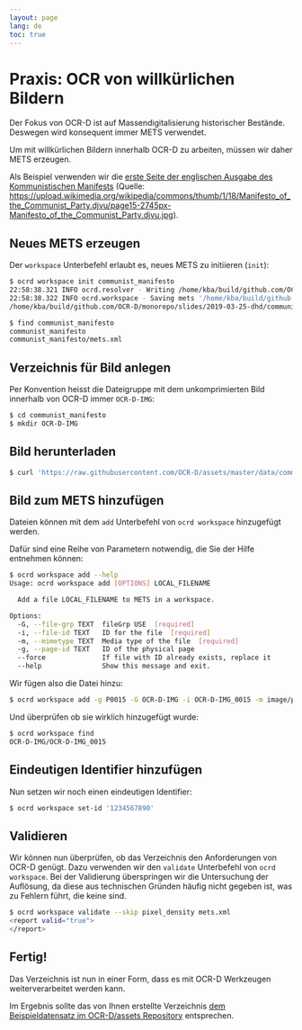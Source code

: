 ```yaml
---
layout: page
lang: de
toc: true
---
```

# Praxis: OCR von willkürlichen Bildern

Der Fokus von OCR-D ist auf Massendigitalisierung historischer Bestände.
Deswegen wird konsequent immer METS verwendet.

Um mit willkürlichen Bildern innerhalb OCR-D zu arbeiten, müssen wir daher METS
erzeugen.

Als Beispiel verwenden wir die [erste Seite der englischen Ausgabe des Kommunistischen Manifests](https://github.com/OCR-D/assets/blob/master/data/communist_manifesto/data/OCR-D-IMG/OCR-D-IMG_0015) (Quelle: https://upload.wikimedia.org/wikipedia/commons/thumb/1/18/Manifesto_of_the_Communist_Party.djvu/page15-2745px-Manifesto_of_the_Communist_Party.djvu.jpg).

## Neues METS erzeugen

Der `workspace` Unterbefehl erlaubt es, neues METS zu initiieren (`init`):

```sh
$ ocrd workspace init communist_manifesto
22:58:38.321 INFO ocrd.resolver - Writing /home/kba/build/github.com/OCR-D/monorepo/slides/2019-03-25-dhd/communist_manifesto/mets.xml
22:58:38.322 INFO ocrd.workspace - Saving mets '/home/kba/build/github.com/OCR-D/monorepo/slides/2019-03-25-dhd/communist_manifesto/mets.xml'
/home/kba/build/github.com/OCR-D/monorepo/slides/2019-03-25-dhd/communist_manifesto

$ find communist_manifesto
communist_manifesto
communist_manifesto/mets.xml
```

## Verzeichnis für Bild anlegen

Per Konvention heisst die Dateigruppe mit dem unkomprimierten Bild innerhalb von OCR-D immer `OCR-D-IMG`:

```sh
$ cd communist_manifesto
$ mkdir OCR-D-IMG
```

## Bild herunterladen

```sh
$ curl 'https://raw.githubusercontent.com/OCR-D/assets/master/data/communist_manifesto/data/OCR-D-IMG/OCR-D-IMG_0015' > OCR-D-IMG/OCR-D-IMG_0015.png
```

## Bild zum METS hinzufügen

Dateien können mit dem `add` Unterbefehl von `ocrd workspace` hinzugefügt werden.

Dafür sind eine Reihe von Parametern notwendig, die Sie der Hilfe entnehmen können:

```sh
$ ocrd workspace add --help
Usage: ocrd workspace add [OPTIONS] LOCAL_FILENAME

  Add a file LOCAL_FILENAME to METS in a workspace.

Options:
  -G, --file-grp TEXT  fileGrp USE  [required]
  -i, --file-id TEXT   ID for the file  [required]
  -m, --mimetype TEXT  Media type of the file  [required]
  -g, --page-id TEXT   ID of the physical page
  --force              If file with ID already exists, replace it
  --help               Show this message and exit.
```

Wir fügen also die Datei hinzu:

```sh
$ ocrd workspace add -g P0015 -G OCR-D-IMG -i OCR-D-IMG_0015 -m image/png OCR-D-IMG/OCR-D-IMG_0015.png
```

Und überprüfen ob sie wirklich hinzugefügt wurde:

```sh
$ ocrd workspace find
OCR-D-IMG/OCR-D-IMG_0015
```

## Eindeutigen Identifier hinzufügen

Nun setzen wir noch einen eindeutigen Identifier:
```sh
$ ocrd workspace set-id '1234567890'
```

## Validieren

Wir können nun überprüfen, ob das Verzeichnis den Anforderungen von OCR-D
genügt. Dazu verwenden wir den `validate` Unterbefehl von `ocrd workspace`.
Bei der Validierung überspringen wir die Untersuchung der Auflösung, da
diese aus technischen Gründen häufig nicht gegeben ist, was zu Fehlern führt, die keine sind.

```sh
$ ocrd workspace validate --skip pixel_density mets.xml
<report valid="true">
</report>
```

## Fertig!

Das Verzeichnis ist nun in einer Form, dass es mit OCR-D Werkzeugen weiterverarbeitet werden kann.

Im Ergebnis sollte das von Ihnen erstellte Verzeichnis [dem Beispieldatensatz im OCR-D/assets Repository](https://github.com/OCR-D/assets/tree/master/data/communist_manifesto/data) entsprechen.
